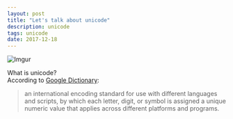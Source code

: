 ```yaml
---
layout: post
title: "Let's talk about unicode"
description: unicode
tags: unicode
date: 2017-12-18
---
```


![Imgur](https://i.imgur.com/1oBTFFo.jpg)

What is unicode?  
According to [Google Dictionary](https://www.google.com/search?q=what+is+unicode&ie=utf-8&oe=utf-8):  
> an international encoding standard for use with different languages and scripts, by which each letter, digit, or symbol is assigned a unique numeric value that applies across different platforms and programs.

